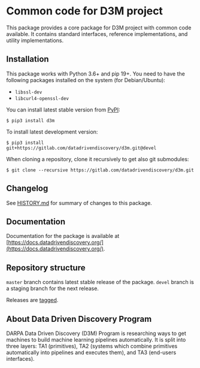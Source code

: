 # Common code for D3M project

This package provides a core package for D3M project with common code available.
It contains standard interfaces, reference implementations, and utility implementations.

## Installation

This package works with Python 3.6+ and pip 19+. You need to have the following packages installed on the system (for Debian/Ubuntu):

* `libssl-dev`
* `libcurl4-openssl-dev`

You can install latest stable version from [PyPI](https://pypi.org/):

```
$ pip3 install d3m
```

To install latest development version:

```
$ pip3 install git+https://gitlab.com/datadrivendiscovery/d3m.git@devel
```

When cloning a repository, clone it recursively to get also git submodules:

```
$ git clone --recursive https://gitlab.com/datadrivendiscovery/d3m.git
```

## Changelog

See [HISTORY.md](./HISTORY.md) for summary of changes to this package.

## Documentation

Documentation for the package is available at [https://docs.datadrivendiscovery.org/](https://docs.datadrivendiscovery.org/).

## Repository structure

`master` branch contains latest stable release of the package.
`devel` branch is a staging branch for the next release.

Releases are [tagged](https://gitlab.com/datadrivendiscovery/d3m/tags).

## About Data Driven Discovery Program

DARPA Data Driven Discovery (D3M) Program is researching ways to get machines to build
machine learning pipelines automatically. It is split into three layers:
TA1 (primitives), TA2 (systems which combine primitives automatically into pipelines
and executes them), and TA3 (end-users interfaces).
